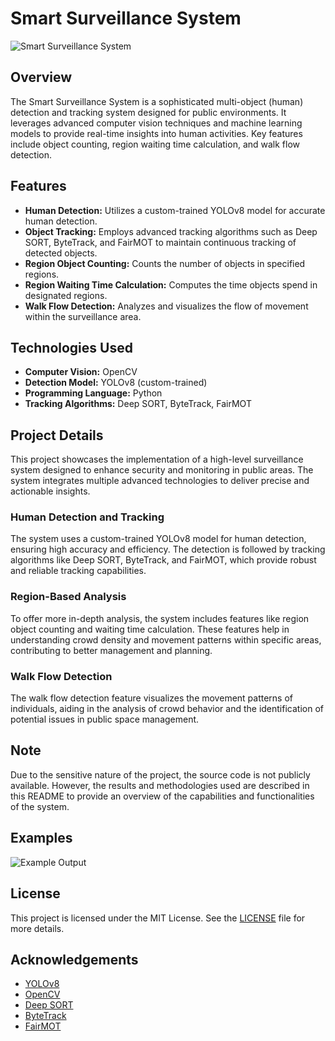 # Smart Surveillance System

![Smart Surveillance System](https://github.com/supunlakshan100/Smart-Surveillance-System/blob/main/OutputVideos/sample_outputvideo.gif?raw=true)

## Overview

The Smart Surveillance System is a sophisticated multi-object (human) detection and tracking system designed for public environments. It leverages advanced computer vision techniques and machine learning models to provide real-time insights into human activities. Key features include object counting, region waiting time calculation, and walk flow detection.

## Features

- **Human Detection:** Utilizes a custom-trained YOLOv8 model for accurate human detection.
- **Object Tracking:** Employs advanced tracking algorithms such as Deep SORT, ByteTrack, and FairMOT to maintain continuous tracking of detected objects.
- **Region Object Counting:** Counts the number of objects in specified regions.
- **Region Waiting Time Calculation:** Computes the time objects spend in designated regions.
- **Walk Flow Detection:** Analyzes and visualizes the flow of movement within the surveillance area.

## Technologies Used

- **Computer Vision:** OpenCV
- **Detection Model:** YOLOv8 (custom-trained)
- **Programming Language:** Python
- **Tracking Algorithms:** Deep SORT, ByteTrack, FairMOT

## Project Details

This project showcases the implementation of a high-level surveillance system designed to enhance security and monitoring in public areas. The system integrates multiple advanced technologies to deliver precise and actionable insights.

### Human Detection and Tracking

The system uses a custom-trained YOLOv8 model for human detection, ensuring high accuracy and efficiency. The detection is followed by tracking algorithms like Deep SORT, ByteTrack, and FairMOT, which provide robust and reliable tracking capabilities.

### Region-Based Analysis

To offer more in-depth analysis, the system includes features like region object counting and waiting time calculation. These features help in understanding crowd density and movement patterns within specific areas, contributing to better management and planning.

### Walk Flow Detection

The walk flow detection feature visualizes the movement patterns of individuals, aiding in the analysis of crowd behavior and the identification of potential issues in public space management.

## Note

Due to the sensitive nature of the project, the source code is not publicly available. However, the results and methodologies used are described in this README to provide an overview of the capabilities and functionalities of the system.

## Examples

![Example Output](https://github.com/supunlakshan100/Smart-Surveillance-System/blob/main/OutputVideos/sample_outputvideo.gif?raw=true)

## License

This project is licensed under the MIT License. See the [LICENSE](LICENSE) file for more details.

## Acknowledgements

- [YOLOv8](https://github.com/ultralytics/yolov8)
- [OpenCV](https://opencv.org/)
- [Deep SORT](https://github.com/nwojke/deep_sort)
- [ByteTrack](https://github.com/ifzhang/ByteTrack)
- [FairMOT](https://github.com/ifzhang/FairMOT)
